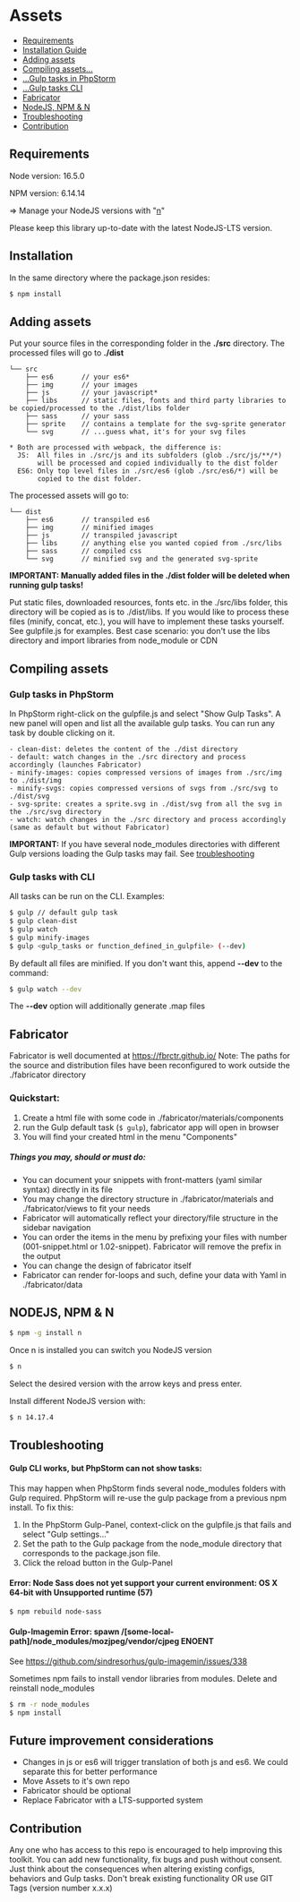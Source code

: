 # Assets
- [Requirements](#requirements)
- [Installation Guide](#installation)
- [Adding assets](#adding-assets)
- [Compiling assets...](#adding-assets)
- [...Gulp tasks in PhpStorm](#gulp-tasks-in-phpstorm)
- [...Gulp tasks CLI](#gulp-tasks-with-cli)
- [Fabricator](#fabricator)
- [NodeJS, NPM & N](#nodejs-npm--n)
- [Troubleshooting](#troubleshooting)
- [Contribution](#contribution)

## Requirements
Node version: 16.5.0

NPM version: 6.14.14

=> Manage your NodeJS versions with "[n](https://www.npmjs.com/package/n)"

Please keep this library up-to-date with the latest NodeJS-LTS version.

## Installation
In the same directory where the package.json resides:
```bash
$ npm install
```

## Adding assets
Put your source files in the corresponding folder in the <b>./src</b> directory. The processed files will go to <b>./dist</b>

```plain
└── src
    ├── es6       // your es6*
    ├── img       // your images
    ├── js        // your javascript*
    ├── libs      // static files, fonts and third party libraries to be copied/processed to the ./dist/libs folder
    ├── sass      // your sass
    ├── sprite    // contains a template for the svg-sprite generator 
    └── svg       // ...guess what, it's for your svg files

* Both are processed with webpack, the difference is:
  JS:  All files in ./src/js and its subfolders (glob ./src/js/**/*) 
       will be processed and copied individually to the dist folder 
  ES6: Only top level files in ./src/es6 (glob ./src/es6/*) will be 
       copied to the dist folder.
```

The processed assets will go to:

```plain
└── dist
    ├── es6       // transpiled es6
    ├── img       // minified images
    ├── js        // transpiled javascript
    ├── libs      // anything else you wanted copied from ./src/libs
    ├── sass      // compiled css
    └── svg       // minified svg and the generated svg-sprite
```

<b>IMPORTANT: Manually added files in the ./dist folder will be deleted when 
running gulp tasks!</b>

Put static files, downloaded resources, fonts etc. in the ./src/libs folder, 
this directory will be copied as is to ./dist/libs. If you would like to 
process these files (minify, concat, etc.), you will have to implement these 
tasks yourself. See gulpfile.js for examples. Best case scenario: you don't use
the libs directory and import libraries from node_module or CDN

## Compiling assets
### Gulp tasks in PhpStorm
In PhpStorm right-click on the gulpfile.js and select "Show Gulp Tasks". A 
new panel will open and list all the available gulp tasks. You can run any task 
by double clicking on it.

    - clean-dist: deletes the content of the ./dist directory
    - default: watch changes in the ./src directory and process accordingly (launches Fabricator)
    - minify-images: copies compressed versions of images from ./src/img to ./dist/img
    - minify-svgs: copies compressed versions of svgs from ./src/svg to ./dist/svg
    - svg-sprite: creates a sprite.svg in ./dist/svg from all the svg in the ./src/svg directory
    - watch: watch changes in the ./src directory and process accordingly (same as default but without Fabricator)

<b>IMPORTANT:</b> If you have several node_modules directories with different 
Gulp versions loading the Gulp tasks may fail. See [troubleshooting](#troubleshooting)

### Gulp tasks with CLI
All tasks can be run on the CLI. Examples:
```bash
$ gulp // default gulp task
$ gulp clean-dist
$ gulp watch
$ gulp minify-images
$ gulp <gulp_tasks or function_defined_in_gulpfile> (--dev)
```

By default all files are minified. If you don't want this, append <b>--dev</b> to the command:
```bash
$ gulp watch --dev
```

The <b>--dev</b> option will additionally generate .map files

## Fabricator
Fabricator is well documented at https://fbrctr.github.io/
Note: The paths for the source and distribution files have been reconfigured to work outside the ./fabricator directory

### Quickstart:
1. Create a html file with some code in ./fabricator/materials/components
2. run the Gulp default task (```$ gulp```), fabricator app will open in browser
3. You will find your created html in the menu "Components"

##### Things you may, should or must do:
- You can document your snippets with front-matters (yaml similar syntax) directly in its file
- You may change the directory structure in ./fabricator/materials and ./fabricator/views to fit your needs 
- Fabricator will automatically reflect your directory/file structure in the sidebar navigation
- You can order the items in the menu by prefixing your files with number (001-snippet.html or 1.02-snippet). Fabricator will remove the prefix in the output
- You can change the design of fabricator itself
- Fabricator can render for-loops and such, define your data with Yaml in ./fabricator/data

## NODEJS, NPM & N
```bash
$ npm -g install n
```
Once n is installed you can switch you NodeJS version
```bash
$ n
```
Select the desired version with the arrow keys and press enter.

Install different NodeJS version with:
```bash
$ n 14.17.4
```

## Troubleshooting
#### Gulp CLI works, but PhpStorm can not show tasks: 
This may happen when PhpStorm finds several node_modules folders with Gulp required. PhpStorm will re-use the gulp package from a previous npm install. To fix this:  
1. In the PhpStorm Gulp-Panel, context-click on the gulpfile.js that fails and select "Gulp settings..."
2. Set the path to the Gulp package from the node_module directory that corresponds to the package.json file.
3. Click the reload button in the Gulp-Panel

#### Error: Node Sass does not yet support your current environment: OS X 64-bit with Unsupported runtime (57)
```bash
$ npm rebuild node-sass
```

#### Gulp-Imagemin Error: spawn /[some-local-path]/node_modules/mozjpeg/vendor/cjpeg ENOENT
See https://github.com/sindresorhus/gulp-imagemin/issues/338

Sometimes npm fails to install vendor libraries from modules. Delete and reinstall node_modules
```bash
$ rm -r node_modules
$ npm install
```


## Future improvement considerations
- Changes in js or es6 will trigger translation of both js and es6. We could separate this for better performance
- Move Assets to it's own repo
- Fabricator should be optional
- Replace Fabricator with a LTS-supported system

## Contribution
Any one who has access to this repo is encouraged to help improving this toolkit. You can add new functionality, fix bugs and push without consent. 
Just think about the consequences when altering existing configs, behaviors and Gulp tasks. Don't break existing functionality OR use GIT Tags (version number x.x.x)

